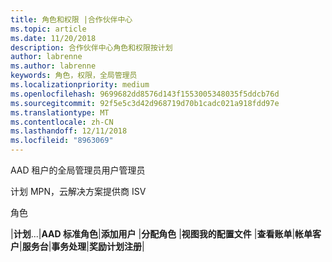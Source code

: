 ```yaml
---
title: 角色和权限 |合作伙伴中心
ms.topic: article
ms.date: 11/20/2018
description: 合作伙伴中心角色和权限按计划
author: labrenne
ms.author: labrenne
keywords: 角色，权限，全局管理员
ms.localizationpriority: medium
ms.openlocfilehash: 9699682dd8576d143f1553005348035f5ddcb76d
ms.sourcegitcommit: 92f5e5c3d42d968719d70b1cadc021a918fdd97e
ms.translationtype: MT
ms.contentlocale: zh-CN
ms.lasthandoff: 12/11/2018
ms.locfileid: "8963069"
---
```

AAD 租户的全局管理员用户管理员


计划 MPN，云解决方案提供商 ISV  

角色


|**计划**...|**AAD 标准角色**|**添加用户**   |**分配角色**   |**视图我的配置文件**   |**查看账单**|**帐单客户**|**服务台**|**事务处理**|**奖励计划注册**| 